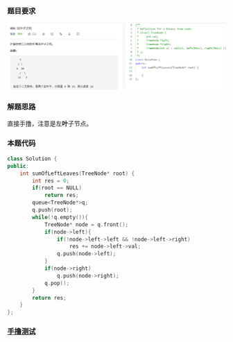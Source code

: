 ### 题目要求

![](./pic/404.png)

### 解题思路

直接手撸，注意是左**叶**子节点。

### 本题代码

```c++
class Solution {
public:
    int sumOfLeftLeaves(TreeNode* root) {
        int res = 0;
        if(root == NULL)
            return res;
        queue<TreeNode*>q;
        q.push(root);
        while(!q.empty()){
            TreeNode* node = q.front();
            if(node->left){
                if(!node->left->left && !node->left->right)
                    res += node->left->val;
                q.push(node->left);
            }
            if(node->right)
                q.push(node->right);
            q.pop();
        }
        return res;
    }
};
```

### [手撸测试](https://leetcode-cn.com/problems/sum-of-left-leaves/)  

